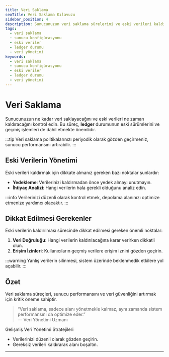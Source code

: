 ```yaml
---
title: Veri Saklama
seoTitle: Veri Saklama Kılavuzu
sidebar_position: 4
description: Sunucunuzun veri saklama sürelerini ve eski verileri kaldırma süreçlerini yönetin. Bu kılavuz, veri saklama politikalarınızı oluşturmanıza yardımcı olacaktır.
tags: 
  - veri saklama
  - sunucu konfigürasyonu
  - eski veriler
  - ledger durumu
  - veri yönetimi
keywords: 
  - veri saklama
  - sunucu konfigürasyonu
  - eski veriler
  - ledger durumu
  - veri yönetimi
---
```


# Veri Saklama

Sunucunuzun ne kadar veri saklayacağını ve eski verileri ne zaman kaldıracağını kontrol edin. Bu süreç, **ledger** durumunun eski sürümlerini ve geçmiş işlemleri de dahil etmekte önemlidir.

:::tip
Veri saklama politikalarınızı periyodik olarak gözden geçirmeniz, sunucu performansını artırabilir.
:::

## Eski Verilerin Yönetimi

Eski verileri kaldırmak için dikkate almanız gereken bazı noktalar şunlardır:

- **Yedekleme**: Verilerinizi kaldırmadan önce yedek almayı unutmayın.
- **İhtiyaç Analizi**: Hangi verilerin hala gerekli olduğunu analiz edin.

:::info
Verilerinizi düzenli olarak kontrol etmek, depolama alanınızı optimize etmenize yardımcı olacaktır.
:::

## Dikkat Edilmesi Gerekenler

Eski verilerin kaldırılması sürecinde dikkat edilmesi gereken önemli noktalar:

1. **Veri Doğruluğu**: Hangi verilerin kaldırılacağına karar verirken dikkatli olun.
2. **Erişim İzinleri**: Kullanıcıların geçmiş verilere erişim iznini gözden geçirin.

:::warning
Yanlış verilerin silinmesi, sistem üzerinde beklenmedik etkilere yol açabilir.
:::

## Özet

Veri saklama süreçleri, sunucu performansını ve veri güvenliğini artırmak için kritik öneme sahiptir. 

> “Veri saklama, sadece alanı yönetmekle kalmaz, aynı zamanda sistem performansını da optimize eder.”  
> — Veri Yönetimi Uzmanı


Gelişmiş Veri Yönetimi Stratejileri

- Verilerinizi düzenli olarak gözden geçirin.
- Gereksiz verileri kaldırarak alanı boşaltın.

---

